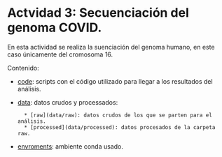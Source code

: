 # Actvidad 3: Secuenciación del genoma COVID.

En esta actividad se realiza la suenciación del genoma humano, en este caso únicamente del cromosoma 16.

Contenido:

* [code](code): scripts con el código utilizado para llegar a los resultados del análisis.

* [data](data): datos crudos y processados:

        * [raw](data/raw): datos crudos de los que se parten para el análisis.
        * [processed](data/processed): datos procesados de la carpeta raw.

* [envroments](enviroments): ambiente conda usado.

